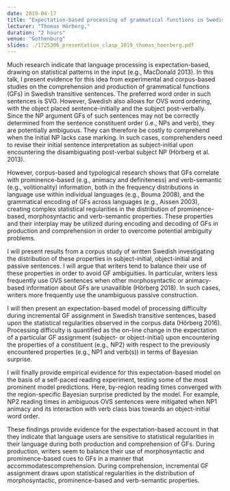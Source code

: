 ```yaml
---
date: 2019-04-17
title: "Expectation-based processing of grammatical functions in Swedish"
lecturer: "Thomas Hörberg,"
duration: "2 hours"
venue: "Gothenburg"
slides: ./1725306_presentation_clasp_2019_thomas_hoerberg.pdf
---
```




Much research indicate that language processing is expectation-based, drawing on statistical patterns in the input (e.g., MacDonald 2013). In this talk, I present evidence for this idea from experimental and corpus-based studies on the comprehension and production of grammatical functions (GFs) in Swedish transitive sentences. The preferred word order in such sentences is SVO. However, Swedish also allows for OVS word ordering, with the object placed sentence-initially and the subject post-verbally. Since the NP argument GFs of such sentences may not be correctly determined from the sentence constituent order (i.e., NPs and verb), they are potentially ambiguous. They can therefore be costly to comprehend when the initial NP lacks case marking. In such cases, comprehenders need to revise their initial sentence interpretation as subject-initial upon encountering the disambiguating post-verbal subject NP (Hörberg et al. 2013).

However, corpus-based and typological research shows that GFs correlate with prominence-based (e.g., animacy and definiteness) and verb-semantic (e.g., volitionality) information, both in the frequency distributions in language use within individual languages (e.g., Bouma 2008), and the grammatical encoding of GFs across languages (e.g., Aissen 2003), creating complex statistical regularities in the distribution of prominence-based, morphosyntactic and verb-semantic properties. These properties and their interplay may be utilized during encoding and decoding of GFs in production and comprehension in order to overcome potential ambiguity problems.

I will present results from a corpus study of written Swedish investigating the distribution of these properties in subject-initial, object-initial and passive sentences. I will argue that writers tend to balance their use of these properties in order to avoid GF ambiguities. In particular, writers less frequently use OVS sentences when other morphosyntactic or animacy-based information about GFs are unavailible (Hörberg 2018). In such cases, writers more frequently use the unambiguous passive construction.

I will then present an expectation-based model of processing difficulty during incremental GF assignment in Swedish transitive sentences, based upon the statistical regularities observed in the corpus data (Hörberg 2016). Processing difficulty is quantified as the on-line change in the expectation of a particular GF assignment (subject- or object-initial) upon encountering the properties of a constituent (e.g., NP2) with respect to the previously encountered properties (e.g., NP1 and verb(s)) in terms of Bayesian surprise.

I will finally provide empirical evidence for this expectation-based model on the basis of a self-paced reading experiment, testing some of the most prominent model predictions. Here, by-region reading times converged with the region-specific Bayesian surprise predicted by the model. For example, NP2 reading times in ambiguous OVS sentences were mitigated when NP1 animacy and its interaction with verb class bias towards an object-initial word order.

These findings provide evidence for the expectation-based account in that they indicate that language users are sensitive to statistical regularities in their language during both production and comprehension of GFs. During production, writers seem to balance their use of morphosyntactic and prominence-based cues to GFs in a manner that accommodatescomprehension. During comprehension, incremental GF assignment draws upon statistical regularities in the distribution of morphosyntactic, prominence-based and verb-semantic properties. 


